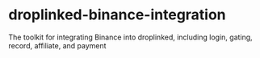 # droplinked-binance-integration
The toolkit for integrating Binance into droplinked, including login, gating, record, affiliate, and payment
